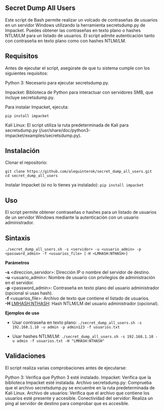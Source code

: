 ## Secret Dump All Users

Este script de Bash permite realizar un volcado de contraseñas de usuarios en un servidor Windows utilizando la herramienta secretsdump.py de Impacket. Puedes obtener las contraseñas en texto plano o hashes NTLM/LM para un listado de usuarios. El script admite autenticación tanto con contraseña en texto plano como con hashes NTLM/LM.

  
## Requisitos
Antes de ejecutar el script, asegúrate de que tu sistema cumple con los siguientes requisitos:

Python 3: Necesario para ejecutar secretsdump.py.

Impacket: Biblioteca de Python para interactuar con servidores SMB, que incluye secretsdump.py.

Para instalar Impacket, ejecuta:
```
pip install impacket
```
Kali Linux: El script utiliza la ruta predeterminada de Kali para secretsdump.py (/usr/share/doc/python3-impacket/examples/secretsdump.py).

  
## Instalación
Clonar el repositorio:
```
git clone https://github.com/alequinterok/secret_dump_all_users.git
cd secret_dump_all_users
```
Instalar Impacket (si no lo tienes ya instalado):
```pip install impacket```

  
## Uso
El script permite obtener contraseñas o hashes para un listado de usuarios de un servidor Windows mediante la autenticación con un usuario administrador.

  
## Sintaxis

```./secret_dump_all_users.sh -s <servidor> -u <usuario_admin> -p <password_admin> -f <usuarios_file> [-H <LMHASH:NTHASH>]```  


**Parámetros**

**-s** <direccion_servidor>: Dirección IP o nombre del servidor de destino.  
**-u** <usuario_admin>: Nombre de usuario con privilegios de administración en el servidor.  
**-p** <password_admin>: Contraseña en texto plano del usuario administrador (opcional si usas hash).  
**-f** <usuarios_file>: Archivo de texto que contiene el listado de usuarios.  
**-H** <LMHASH:NTHASH>: Hash NTLM/LM del usuario administrador (opcional).  

**Ejemplos de uso**
- Usar contraseña en texto plano:
  ```./secret_dump_all_users.sh -s 192.168.1.10 -u admin -p admin123 -f usuarios.txt```

- Usar hashes NTLM/LM:
  ```./secret_dump_all_users.sh -s 192.168.1.10 -u admin -f usuarios.txt -H "LMHASH:NTHASH"```

    
## Validaciones
El script realiza varias comprobaciones antes de ejecutarse:

Python 3: Verifica que Python 3 esté instalado.
Impacket: Verifica que la biblioteca Impacket esté instalada.
Archivo secretsdump.py: Comprueba que el archivo secretsdump.py se encuentre en la ruta predeterminada de Kali Linux.
Archivo de usuarios: Verifica que el archivo que contiene los usuarios esté presente y accesible.
Conectividad del servidor: Realiza un ping al servidor de destino para comprobar que es accesible.

